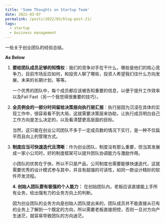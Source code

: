```yaml
---
title: 'Some Thoughts on Startup Team'
date: 2022-03-07
permalink: /posts/2022/03/blog-post-21/
tags:
  - startup
  - business management
---
```


一些关于创业团队的经验总结。



**As Below**

1. **要给团队成员足够的知情权**：我们的竞争对手在干什么，哪些是他们的核心竞争力，目前市场反应如何，和投资人聊了哪些，投资人希望我们往什么方向发展，未来的长期计划，等等。

   一个优秀的团队中，每个成员都应该被告知重要的信息，以便于提升工作效率以及Fail Fast（另一个我觉得很重要的技巧）。

2. **全员例会的一部分时间留给决策层向执行层汇报**：执行层因为沉浸在具体的实现工作中，很容易看不到大局，这就需要决策层来协助，让执行成员明白自己工作方向是怎么决定的，以及看清楚更高层面的目标。

   当然，这只能在创业公司团队不多于一定成员数的情况下实行，是一种不仅扁平而且向上的管理方式。

3. **制度应当可快速迭代且清晰**：作为创业团队，制度没有那么重要，但当其发展成一家小公司时，好的制度框架可以提升团队协调能力与激励作用。

   小团队的优势在于快，所以不只是产品，公司制度也需要能够快速迭代，这就需要优秀的设计模式参与其中，并且有超强的可读性，如同一款设计精妙的软件开发流程。
   
   **4. 创始人团队要有极强的个人能力：** 在创始团队内，老板应该直接能上手所有业务，给出强有力的业务方向上的判断。
   
   因为创业团队的业务方向是创始人团队提出来的，团队成员并不能直接从已有的业务上了解到一个既定的方向，所以需要老板直接把控，否则一旦对方向产生迷茫，就容易导致团队的方向迷茫。

